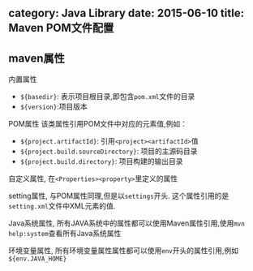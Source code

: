 category: Java Library
date: 2015-06-10
title: Maven POM文件配置
---

## maven属性
内置属性
* `${basedir}`: 表示项目根目录,即包含`pom.xml`文件的目录
* `${version}`:项目版本

POM属性
该类属性引用POM文件中对应的元素值,例如：
* `${project.artifactId}`: 引用`<project><artifactId>`值
* `${project.build.sourceDirectory}`: 项目的主源码目录
* `${project.build.directory}`: 项目构建的输出目录

自定义属性, 在`<Properties><property>`里定义的属性

setting属性, 与POM属性同理,但是以`settings`开头. 这个属性引用的是`setting.xml`文件中XML元素的值.

Java系统属性, 所有JAVA系统中的属性都可以使用Maven属性引用,使用`mvn help:system`查看所有Java系统属性

环境变量属性, 所有环境变量属性属性都可以使用`env`开头的属性引用,例如`${env.JAVA_HOME}`

